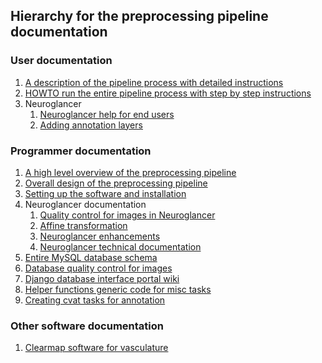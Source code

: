 ## Hierarchy for the preprocessing pipeline documentation

### User documentation
1. [A description of the pipeline process with detailed instructions](docs/user/PROCESS.md)
1. [HOWTO run the entire pipeline process with step by step instructions](docs/user/RUNNING.md)
1. Neuroglancer
    1. [Neuroglancer help for end users](docs/user/neuroglancer.help.md)
    1. [Adding annotation layers](docs/user/adding.annotation.layers.md)

### Programmer documentation
1. [A high level overview of the preprocessing pipeline](docs/programmer/high.level.description.md)
1. [Overall design of the preprocessing pipeline](docs/programmer/Design.md)
1. [Setting up the software and installation](docs/programmer/SETUP.md)
1. Neuroglancer documentation
    1. [Quality control for images in Neuroglancer](docs/programmer/NEUROGLANCER.QC.md)
    1. [Affine transformation](docs/programmer/affine.transformation.md)
    1. [Neuroglancer enhancements](docs/programmer/neuroglancer.enhancements.md)
    1. [Neuroglancer technical documentation](docs/programmer/neuroglancer.technical.documentation.md)
1. [Entire MySQL database schema](docs/programmer/schema.sql)
1. [Database quality control for images](docs/programmer/QC.md)
1. [Django database interface portal wiki](docs/programmer/releasing.new.database.portal.md)
1. [Helper functions generic code for misc tasks](docs/programmer/HELPER.FUNCTIONS.md)
1. [Creating cvat tasks for annotation](docs/programmer/set_up_cvat_for_annotation.md)
### Other software documentation
1. [Clearmap software for vasculature ](docs/old/CLEARMAP.md)

